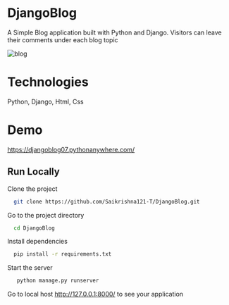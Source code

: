 # DjangoBlog
A Simple Blog application built with Python and Django. Visitors can leave their comments under each blog topic

![blog](https://user-images.githubusercontent.com/75980447/172172865-928c949a-7d73-4789-aa7d-ff415f787cd4.png)


# Technologies
Python, Django, Html, Css

# Demo
https://djangoblog07.pythonanywhere.com/

## Run Locally

Clone the project

```bash
  git clone https://github.com/Saikrishna121-T/DjangoBlog.git
```

Go to the project directory

```bash
  cd DjangoBlog
```

Install dependencies

```bash
  pip install -r requirements.txt
```

Start the server

```bash
   python manage.py runserver
```
Go to local host http://127.0.0.1:8000/ to see your application
